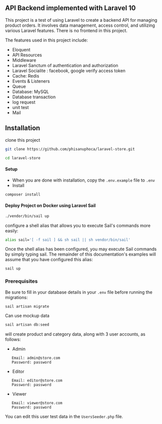 ## API Backend implemented with Laravel 10

This project is a test of using Laravel to create a backend API for managing product orders. It involves data management, access control, and utilizing various Laravel features. There is no frontend in this project.

The features used in this project include:

-   Eloquent
-   API Resources
-   Middleware
-   Laravel Sanctum of authentication and authorization
-   Laravel Socialite : facebook, google verify access token
-   Cache: Redis
-   Events & Listeners
-   Queue
-   Database: MySQL
-   Database transaction
-   log request
-   unit test
-   Mail

## Installation

clone this project

```bash
git clone https://github.com/phisanuphoca/laravel-store.git
```

```bash
cd laravel-store
```

#### Setup

-   When you are done with installation, copy the `.env.example` file to `.env`
-   Install

```bash
composer install
```

#### Deploy Project on Docker using Laravel Sail

```bash
./vendor/bin/sail up
```

configure a shell alias that allows you to execute Sail's commands more easily:

```bash
alias sail='[ -f sail ] && sh sail || sh vendor/bin/sail'
```

Once the shell alias has been configured, you may execute Sail commands by simply typing sail. The remainder of this documentation's examples will assume that you have configured this alias:

```bash
sail up
```

### Prerequisites

Be sure to fill in your database details in your `.env` file before running the migrations:

```bash
sail artisan migrate
```

Can use mockup data

```bash
sail artisan db:seed
```

will create product and category data, along with 3 user accounts, as follows:

-   Admin

```
   Email: admin@store.com
   Password: password
```

-   Editor

```
   Email: editor@store.com
   Password: password
```

-   Viewer

```
   Email: viewer@store.com
   Password: password
```

You can edit this user test data in the `UsersSeeder.php` file.
